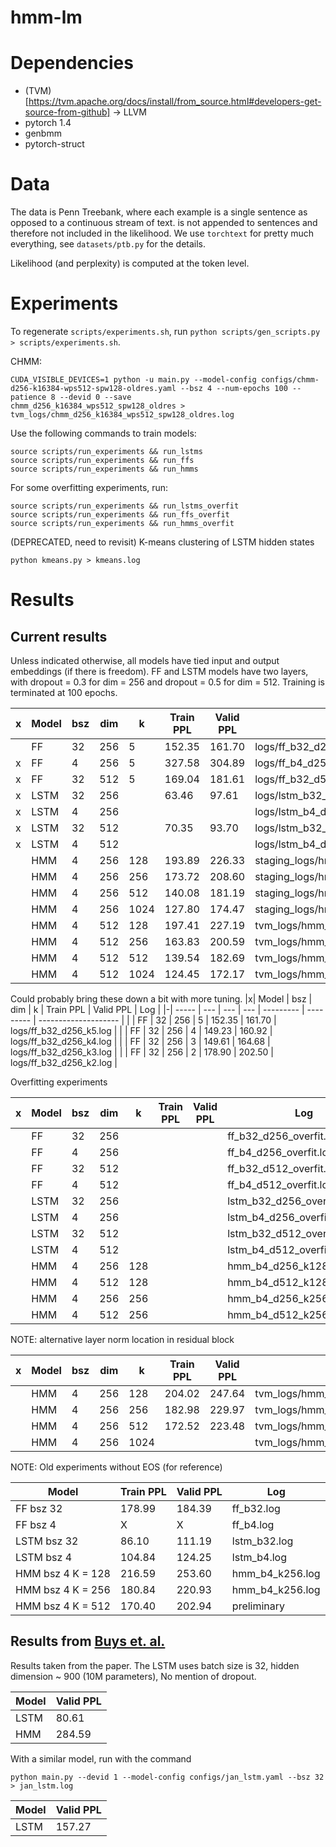 # hmm-lm

# Dependencies
* (TVM)[https://tvm.apache.org/docs/install/from_source.html#developers-get-source-from-github] -> LLVM
* pytorch 1.4
* genbmm
* pytorch-struct

# Data
The data is Penn Treebank, where each example is a single sentence
as opposed to a continuous stream of text.
<eos> is not appended to sentences and therefore not included in the likelihood.
We use `torchtext` for pretty much everything, see `datasets/ptb.py` for the details.

Likelihood (and perplexity) is computed at the token level.

# Experiments
To regenerate `scripts/experiments.sh`, run `python scripts/gen_scripts.py > scripts/experiments.sh`.

CHMM:
```
CUDA_VISIBLE_DEVICES=1 python -u main.py --model-config configs/chmm-d256-k16384-wps512-spw128-oldres.yaml --bsz 4 --num-epochs 100 --patience 8 --devid 0 --save
chmm_d256_k16384_wps512_spw128_oldres > tvm_logs/chmm_d256_k16384_wps512_spw128_oldres.log
```

Use the following commands to train models:
```
source scripts/run_experiments && run_lstms
source scripts/run_experiments && run_ffs
source scripts/run_experiments && run_hmms
```

For some overfitting experiments, run:
```
source scripts/run_experiments && run_lstms_overfit
source scripts/run_experiments && run_ffs_overfit
source scripts/run_experiments && run_hmms_overfit
```

(DEPRECATED, need to revisit) K-means clustering of LSTM hidden states
```
python kmeans.py > kmeans.log
```

# Results

## Current results

Unless indicated otherwise,
all models have tied input and output embeddings (if there is freedom).
FF and LSTM models have two layers, with dropout = 0.3 for dim = 256 
and dropout = 0.5 for dim = 512.
Training is terminated at 100 epochs.

|x| Model | bsz | dim | k    | Train PPL | Valid PPL | Log                      |
|-| ----- | --- | --- | ---- | --------- | --------- | ------------------------ |
| | FF    | 32  | 256 | 5    | 152.35    | 161.70    | logs/ff_b32_d256_k5.log  |
|x| FF    | 4   | 256 | 5    | 327.58    | 304.89    | logs/ff_b4_d256_k5.log   |
|x| FF    | 32  | 512 | 5    | 169.04    | 181.61    | logs/ff_b32_d512_k5.log  |
|x| LSTM  | 32  | 256 |      | 63.46     | 97.61     | logs/lstm_b32_d256.log   |
|x| LSTM  | 4   | 256 |      |           |           | logs/lstm_b4_d256.log    |
|x| LSTM  | 32  | 512 |      | 70.35     | 93.70     | logs/lstm_b32_d512.log   |
|x| LSTM  | 4   | 512 |      |           |           | logs/lstm_b4_d512.log    |
| | HMM   | 4   | 256 | 128  | 193.89    | 226.33    | staging_logs/hmm_b4_d256_k128_oldres.log  |
| | HMM   | 4   | 256 | 256  | 173.72    | 208.60    | staging_logs/hmm_b4_d256_k256_oldres.log  |
| | HMM   | 4   | 256 | 512  | 140.08    | 181.19    | staging_logs/hmm_b4_256_k512_oldres.log   |
| | HMM   | 4   | 256 | 1024 | 127.80    | 174.47    | staging_logs/hmm_b4_d256_k1024_oldres.log |
| | HMM   | 4   | 512 | 128  | 197.41    | 227.19    | tvm_logs/hmm_b4_d512_k128_oldres.log  |
| | HMM   | 4   | 512 | 256  | 163.83    | 200.59    | tvm_logs/hmm_b4_d512_k256_oldres.log  |
| | HMM   | 4   | 512 | 512  | 139.54    | 182.69    | tvm_logs/hmm_b4_512_k512_oldres.log   |
| | HMM   | 4   | 512 | 1024 | 124.45    | 172.17    | tvm_logs/hmm_b4_d512_k1024_oldres.log |

Could probably bring these down a bit with more tuning.
|x| Model | bsz | dim | k   | Train PPL | Valid PPL | Log                  |
|-| ----- | --- | --- | --- | --------- | --------- | -------------------- |
| | FF    | 32  | 256 | 5   | 152.35    | 161.70    | logs/ff_b32_d256_k5.log   |
| | FF    | 32  | 256 | 4   | 149.23    | 160.92    | logs/ff_b32_d256_k4.log   |
| | FF    | 32  | 256 | 3   | 149.61    | 164.68    | logs/ff_b32_d256_k3.log   |
| | FF    | 32  | 256 | 2   | 178.90    | 202.50    | logs/ff_b32_d256_k2.log   |


Overfitting experiments

|x| Model | bsz | dim | k   | Train PPL | Valid PPL | Log                          |
|-| ----- | --- | --- | --- | --------- | --------- | ---------------------------- |
| | FF    | 32  | 256 |     |           |           | ff_b32_d256_overfit.log      |
| | FF    | 4   | 256 |     |           |           | ff_b4_d256_overfit.log       |
| | FF    | 32  | 512 |     |           |           | ff_b32_d512_overfit.log      |
| | FF    | 4   | 512 |     |           |           | ff_b4_d512_overfit.log       |
| | LSTM  | 32  | 256 |     |           |           | lstm_b32_d256_overfit.log    |
| | LSTM  | 4   | 256 |     |           |           | lstm_b4_d256_overfit.log     |
| | LSTM  | 32  | 512 |     |           |           | lstm_b32_d512_overfit.log    |
| | LSTM  | 4   | 512 |     |           |           | lstm_b4_d512_overfit.log     |
| | HMM   | 4   | 256 | 128 |           |           | hmm_b4_d256_k128_overfit.log |
| | HMM   | 4   | 512 | 128 |           |           | hmm_b4_d512_k128_overfit.log |
| | HMM   | 4   | 256 | 256 |           |           | hmm_b4_d256_k256_overfit.log |
| | HMM   | 4   | 512 | 256 |           |           | hmm_b4_d512_k256_overfit.log |

NOTE: alternative layer norm location in residual block

|x| Model | bsz | dim | k   | Train PPL | Valid PPL | Log                  |
|-| ----- | --- | --- | --- | --------- | --------- | -------------------- |
| | HMM   | 4   | 256 | 128 | 204.02    | 247.64    | tvm_logs/hmm_b4_d256_k128_tvm.log |
| | HMM   | 4   | 256 | 256 | 182.98    | 229.97    | tvm_logs/hmm_b4_d256_k256_tvm.log |
| | HMM   | 4   | 256 | 512 | 172.52    | 223.48    | tvm_logs/hmm_b4_d256_k512_tvm.log |
| | HMM   | 4   | 256 | 1024 |     |     | tvm_logs/hmm_b4_d256_k1024_tvm.log |

NOTE: Old experiments without EOS (for reference)

| Model               | Train PPL | Valid PPL | Log             |
| ------------------- | --------- | --------- | --------------- |
| FF   bsz 32         | 178.99    | 184.39    | ff_b32.log      |
| FF   bsz 4          | X         | X         | ff_b4.log       |
| LSTM bsz 32         | 86.10     | 111.19    | lstm_b32.log    |
| LSTM bsz 4          | 104.84    | 124.25    | lstm_b4.log     |
| HMM  bsz 4  K = 128 | 216.59    | 253.60    | hmm_b4_k256.log |
| HMM  bsz 4  K = 256 | 180.84    | 220.93    | hmm_b4_k256.log |
| HMM  bsz 4  K = 512 | 170.40    | 202.94    | preliminary     |

## Results from [Buys et. al.](https://openreview.net/forum?id=rJxEso0osm)

Results taken from the paper.
The LSTM uses batch size is 32, hidden dimension ~ 900 (10M parameters), 
No mention of dropout.


| Model | Valid PPL |
| ----- | --------- |
| LSTM  | 80.61     |
| HMM   | 284.59    |

With a similar model, run with the command
```
python main.py --devid 1 --model-config configs/jan_lstm.yaml --bsz 32 > jan_lstm.log
```
| Model | Valid PPL |
| ----- | --------- |
| LSTM  | 157.27    |

